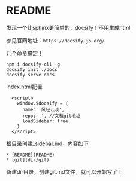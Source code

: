 # README

发现一个比sphinx更简单的，docsify！不用生成html

参见官网地址：`https://docsify.js.org/`

几个命令搞定！

```
npm i docsify-cli -g
docsify init ./docs
docsify serve docs 
```

index.html配置

```
  <script>
    window.$docsify = {
      name: '风轻云淡',
      repo: '', //文档git地址
      loadSidebar: true 
    }
  </script>
```

根目录创建_sidebar.md，内容如下

```
* [README](README)
* [git](dir/git)
```

新建dir目录，创建git.md文件，就可以开始写了！
